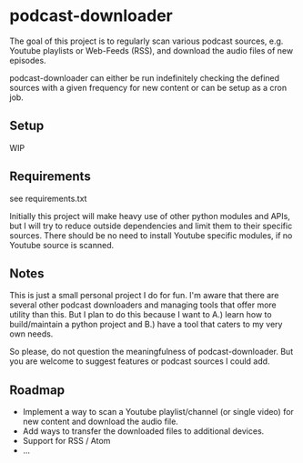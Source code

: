 # podcast-downloader

The goal of this project is to regularly scan various podcast sources, e.g. Youtube playlists or Web-Feeds (RSS),
and download the audio files of new episodes. 

podcast-downloader can either be run indefinitely checking the defined sources with a given frequency 
for new content or can be setup as a cron job.

## Setup

WIP

## Requirements

see requirements.txt

Initially this project will make heavy use of other python modules and APIs, but I will try to reduce outside dependencies
and limit them to their specific sources. 
There should be no need to install Youtube specific modules, if no Youtube source is scanned.



## Notes

This is just a small personal project I do for fun. I'm aware that there are several other podcast downloaders and managing tools 
that offer more utility than this.
But I plan to do this because I want to A.) learn how to build/maintain a python project and B.) have a tool 
that caters to my very own needs.

So please, do not question the meaningfulness of podcast-downloader. But you are welcome to suggest features or podcast
sources I could add.

## Roadmap

 - Implement a way to scan a Youtube playlist/channel (or single video) for new content and download the audio file.
 - Add ways to transfer the downloaded files to additional devices.
 - Support for RSS / Atom
 - ...
